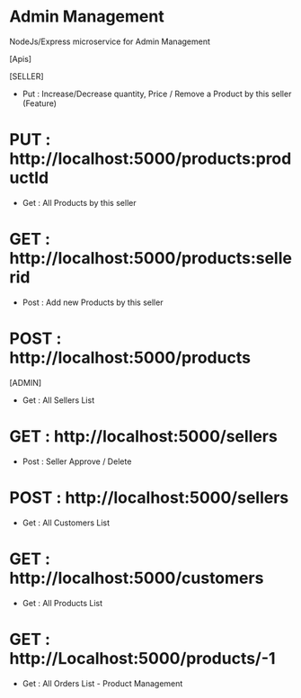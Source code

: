 # Admin Management

NodeJs/Express microservice for Admin Management


[Apis]

[SELLER]
- Put : Increase/Decrease quantity, Price / Remove a Product by this seller (Feature)
# PUT : http://localhost:5000/products:productId

- Get : All Products by this seller
# GET : http://localhost:5000/products:sellerid

- Post : Add new Products by this seller
# POST : http://localhost:5000/products

[ADMIN]
- Get : All Sellers List
# GET : http://localhost:5000/sellers

- Post : Seller Approve / Delete
# POST : http://localhost:5000/sellers

- Get : All Customers List
# GET : http://localhost:5000/customers

- Get : All Products List
# GET : http://Localhost:5000/products/-1

- Get : All Orders List - Product Management




